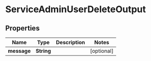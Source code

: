 

# ServiceAdminUserDeleteOutput

## Properties

Name | Type | Description | Notes
------------ | ------------- | ------------- | -------------
**message** | **String** |  |  [optional]




